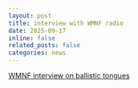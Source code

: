 ```yaml
---
layout: post
title: interview with WMNF radio
date: 2025-09-17
inline: false
related_posts: false
categories: news
---
```


[WMNF interview on ballistic tongues](https://www.wmnf.org/usf-study-finds-salamander-and-chameleon-tongues-could-inspire-engineering-breakthroughs/)
